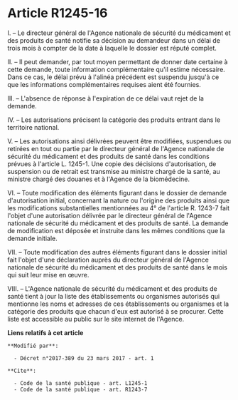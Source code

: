 # Article R1245-16

I. – Le directeur général de l'Agence nationale de sécurité du médicament et des produits de santé notifie sa décision au
demandeur dans un délai de trois mois à compter de la date à laquelle le dossier est réputé complet. 

II. – Il peut demander, par tout moyen permettant de donner date certaine à cette demande, toute information complémentaire
qu'il estime nécessaire. Dans ce cas, le délai prévu à l'alinéa précédent est suspendu jusqu'à ce que les informations
complémentaires requises aient été fournies. 

III. – L'absence de réponse à l'expiration de ce délai vaut rejet de la demande. 

IV. – Les autorisations précisent la catégorie des produits entrant dans le territoire national. 

V. – Les autorisations ainsi délivrées peuvent être modifiées, suspendues ou retirées en tout ou partie par le directeur
général de l'Agence nationale de sécurité du médicament et des produits de santé dans les conditions prévues à l'article L.
1245-1. Une copie des décisions d'autorisation, de suspension ou de retrait est transmise au ministre chargé de la santé, au
ministre chargé des douanes et à l'Agence de la biomédecine. 

VI. – Toute modification des éléments figurant dans le dossier de demande d'autorisation initial, concernant la nature ou
l'origine des produits ainsi que les modifications substantielles mentionnées au 4° de l'article R. 1243-7 fait l'objet d'une
autorisation délivrée par le directeur général de l'Agence nationale de sécurité du médicament et des produits de santé. La
demande de modification est déposée et instruite dans les mêmes conditions que la demande initiale. 

VII. – Toute modification des autres éléments figurant dans le dossier initial fait l'objet d'une déclaration auprès du
directeur général de l'Agence nationale de sécurité du médicament et des produits de santé dans le mois qui suit leur mise en
œuvre. 

VIII. – L'Agence nationale de sécurité du médicament et des produits de santé tient à jour la liste des établissements ou
organismes autorisés qui mentionne les noms et adresses de ces établissements ou organismes et la catégorie des produits que
chacun d'eux est autorisé à se procurer. Cette liste est accessible au public sur le site internet de l'Agence.

**Liens relatifs à cet article**

	**Modifié par**:

	  - Décret n°2017-389 du 23 mars 2017 - art. 1

	**Cite**:

	  - Code de la santé publique - art. L1245-1
	  - Code de la santé publique - art. R1243-7
